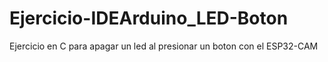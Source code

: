 # Ejercicio-IDEArduino_LED-Boton
 Ejercicio en C para apagar un led al presionar un boton con el ESP32-CAM
